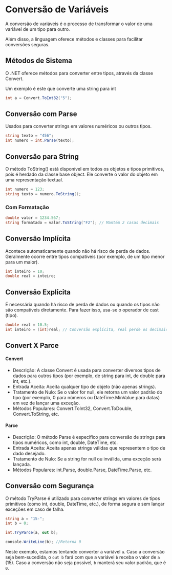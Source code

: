 # Conversão de Variáveis

A conversão de variáveis é o processo de transformar o valor de uma variável de um tipo para outro. 

Além disso, a linguagem oferece métodos e classes para facilitar conversões seguras.

## Métodos de Sistema

O .NET oferece métodos para converter entre tipos, através da classe Convert.

Um exemplo é este que converte uma string para int

```c#
int a = Convert.ToInt32("5"); 
```

## Conversão com Parse

Usados para converter strings em valores numéricos ou outros tipos.

```c#
string texto = "456";
int numero = int.Parse(texto);
```

## Conversão para String

O método ToString() está disponível em todos os objetos e tipos primitivos, pois é herdado da classe base object. Ele converte o valor do objeto em uma representação textual.

```c#
int numero = 123;
string texto = numero.ToString();
```

### Com Formatação

```c#
double valor = 1234.567;
string formatado = valor.ToString("F2"); // Mantém 2 casas decimais
```

## Conversão Implícita

Acontece automaticamente quando não há risco de perda de dados. Geralmente ocorre entre tipos compatíveis (por exemplo, de um tipo menor para um maior).

```c#
int inteiro = 10;
double real = inteiro;
```

## Conversão Explícita

É necessária quando há risco de perda de dados ou quando os tipos não são compatíveis diretamente. Para fazer isso, usa-se o operador de cast (tipo).

```c#
double real = 10.5;
int inteiro = (int)real; // Conversão explícita, real perde os decimais
```

## Convert X Parce

#### Convert

* Descrição: A classe Convert é usada para converter diversos tipos de dados para outros tipos (por exemplo, de string para int, de double para int, etc.).
* Entrada Aceita: Aceita qualquer tipo de objeto (não apenas strings).
* Tratamento de Nulo: Se o valor for null, ele retorna um valor padrão do tipo (por exemplo, 0 para números ou DateTime.MinValue para datas) em vez de lançar uma exceção.
* Métodos Populares: Convert.ToInt32, Convert.ToDouble, Convert.ToString, etc.

#### Parce

* Descrição: O método Parse é específico para conversão de strings para tipos numéricos, como int, double, DateTime, etc.
* Entrada Aceita: Aceita apenas strings válidas que representem o tipo de dado desejado.
* Tratamento de Nulo: Se a string for null ou inválida, uma exceção será lançada.
* Métodos Populares: int.Parse, double.Parse, DateTime.Parse, etc.

## Conversão com Segurança

O método TryParse é utilizado para converter strings em valores de tipos primitivos (como int, double, DateTime, etc.), de forma segura e sem lançar exceções em caso de falha.

```c#
string a = "15-";
int b = 0;

int.TryParce(a, out b);

console.WriteLine(b); //Retorna 0
```

Neste exemplo, estamos tentando converter a variável ``a``. Caso a conversão seja bem-sucedida, o ``out b`` fará com que a variável ``b`` receba o valor de ``a`` (15). Caso a conversão não seja possível, ``b`` manterá seu valor padrão, que é ``0``.